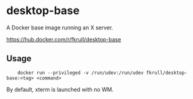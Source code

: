 # desktop-base
A Docker base image running an X server.

https://hub.docker.com/r/fkrull/desktop-base

## Usage
```
    docker run --privileged -v /run/udev:/run/udev fkrull/desktop-base:<tag> <command>
```

By default, xterm is launched with no WM.
